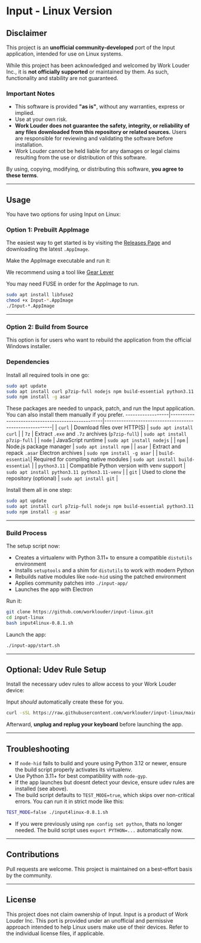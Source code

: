 # Input - Linux Version

##  Disclaimer

This project is an **unofficial community-developed** port of the Input application, intended for use on Linux systems.

While this project has been acknowledged and welcomed by Work Louder Inc., it is **not officially supported** or maintained by them. As such, functionality and stability are not guaranteed.

### Important Notes

- This software is provided **"as is"**, without any warranties, express or implied.
- Use at your own risk.
- **Work Louder does not guarantee the safety, integrity, or reliability of any files downloaded from this repository or related sources.** Users are responsible for reviewing and validating the software before installation.
- Work Louder cannot be held liable for any damages or legal claims resulting from the use or distribution of this software.

By using, copying, modifying, or distributing this software, **you agree to these terms**.

---

## Usage

You have two options for using Input on Linux:

### Option 1: Prebuilt AppImage

The easiest way to get started is by visiting the [Releases Page](https://github.com/worklouder/input-linux/releases) and downloading the latest `.AppImage`.

Make the AppImage executable and run it:

We recommend using a tool like [Gear Lever](https://flathub.org/apps/it.mijorus.gearlever)

You may need FUSE in order for the AppImage to run.

```bash
sudo apt install libfuse2
chmod +x Input-*.AppImage
./Input-*.AppImage
```

---

### Option 2: Build from Source

This option is for users who want to rebuild the application from the official Windows installer.


### Dependencies

Install all required tools in one go:

```bash
sudo apt update
sudo apt install curl p7zip-full nodejs npm build-essential python3.11 python3.11-venv git
sudo npm install -g asar
```

These packages are needed to unpack, patch, and run the Input application. You can also install them manually if you prefer.
------------------|--------------------------------------------------|--------------------------------------------------------|
| `curl`           | Download files over HTTP(S)                      | `sudo apt install curl`                               |
| `7z`             | Extract `.exe` and `.7z` archives (`p7zip-full`) | `sudo apt install p7zip-full`                         |
| `node`           | JavaScript runtime                               | `sudo apt install nodejs`                             |
| `npm`            | Node.js package manager                          | `sudo apt install npm`                                |
| `asar`           | Extract and repack `.asar` Electron archives     | `sudo npm install -g asar`                            |
| `build-essential`| Required for compiling native modules            | `sudo apt install build-essential`                    |
| `python3.11`     | Compatible Python version with venv support      | `sudo apt install python3.11 python3.11-venv`         |
| `git`            | Used to clone the repository (optional)          | `sudo apt install git`                                |

Install them all in one step:

```bash
sudo apt update
sudo apt install curl p7zip-full nodejs npm build-essential python3.11 python3.11-venv git
sudo npm install -g asar
```

---

###  Build Process

The setup script now:

- Creates a virtualenv with Python 3.11+ to ensure a compatible `distutils` environment
- Installs `setuptools` and a shim for `distutils` to work with modern Python
- Rebuilds native modules like `node-hid` using the patched environment
- Applies community patches into `./input-app/`
- Launches the app with Electron

Run it:

```bash
git clone https://github.com/worklouder/input-linux.git
cd input-linux
bash input4linux-0.8.1.sh
```

Launch the app:

```bash
./input-app/start.sh
```

---

## Optional: Udev Rule Setup

Install the necessary udev rules to allow access to your Work Louder device:

Input *should* automatically create these for you.

```bash
curl -sSL https://raw.githubusercontent.com/worklouder/input-linux/main/patch/dist-electron/scripts/install-udev-worklouder.sh | sudo bash
```

Afterward, **unplug and replug your keyboard** before launching the app.

---

## Troubleshooting

- If `node-hid` fails to build and youre using Python 3.12 or newer, ensure the build script properly activates its virtualenv.
- Use Python 3.11+ for best compatibility with `node-gyp`.
- If the app launches but doesnt detect your device, ensure udev rules are installed (see above).
- The build script defaults to `TEST_MODE=true`, which skips over non-critical errors. You can run it in strict mode like this:

```bash
TEST_MODE=false ./input4linux-0.8.1.sh
```

- If you were previously using `npm config set python`, thats no longer needed. The build script uses `export PYTHON=...` automatically now.

---

## Contributions

Pull requests are welcome. This project is maintained on a best-effort basis by the community.

---

## License

This project does not claim ownership of Input. Input is a product of Work Louder Inc. This port is provided under an unofficial and permissive approach intended to help Linux users make use of their devices. Refer to the individual license files, if applicable.